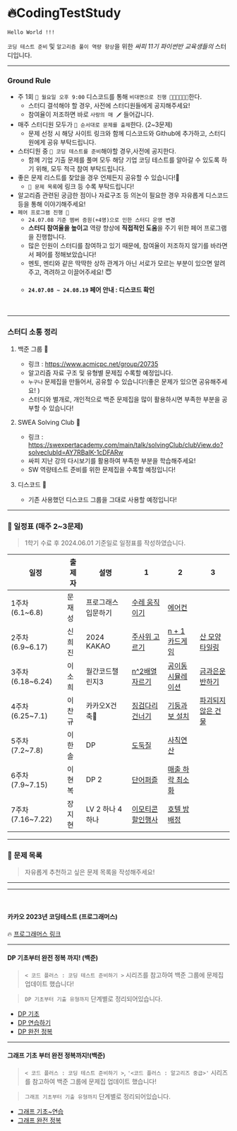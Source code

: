 # 🔥CodingTestStudy
```
Hello World !!!
```
 `코딩 테스트 준비` 및 `알고리즘 풀이 역량 향상`을 위한 *싸피 11기 파이썬반 교육생들의* 스터디입니다. 
 <hr>

 ### Ground Rule

 - 주 1회 `📍 월요일 오후 9:00`  디스코드를 통해 `비대면으로 진행 👩🏻‍💻🧑🏻‍💻`한다.
    - 스터디 결석해야 할 경우, 사전에 스터디원들에게 공지해주세요!
    - 참여율이 저조하면 바로 `사랑의 매 🗡` 들어갑니다. 
- 매주 스터디원 모두가 `📍 순서대로 문제를 출제`한다. (2~3문제) 
    - 문제 선정 시 해당 사이트 링크와 함께 디스코드와 Github에 추가하고, 스터디원에게 공유 부탁드립니다. 
- 스터디원 중 `📍 코딩 테스트를 준비`해야할 경우,사전에 공지한다.
    -  함께 기업 기출 문제를 풀며 모두 해당 기업 코딩 테스트를 알아갈 수 있도록 하기 위해, 모두 적극 참여 부탁드립니다. 
- 좋은 문제 리스트를 찾았을 경우 언제든지 공유할 수 있습니다!🤗
    - `📍 문제 목록`에 링크 등 수록 부탁드립니다!
- 알고리즘 관련된 궁금한 점이나 자료구조 등 의논이 필요한 경우 자유롭게 디스코드 등을 통해 이야기해주세요!
- `페어 프로그램 진행 🏓` 
    - `24.07.08 기준 멤버 증원(+4명)으로 인한 스터디 운영 변경`
    - **스터디 참여율을 높이고** 역량 향상에 **직접적인 도움**을 주기 위한 페어 프로그램을 진행합니다.
    - 많은 인원이 스터디를 참여하고 있기 때문에, 참여율이 저조하지 않기를 바라면서 페어를 정해보았습니다!
    - 멘토, 멘티와 같은 딱딱한 상하 관계가 아닌 서로가 모르는 부분이 있으면 알려주고, 격려하고 이끌어주세요! 😇
    - ####  `24.07.08 ~ 24.08.19` 페어 안내 : 디스코드 확인 
      
<br>
<hr>

### 스터디 소통 정리

1. 백준 그룹 🤖
    - 링크 : https://www.acmicpc.net/group/20735
    - 알고리즘 자료 구조 및 유형별 문제집 수록할 예정입니다.
    - `누구나` 문제집을 만들어서, 공유할 수 있습니다!(좋은 문제가 있으면 공유해주세요! )
    - 스터디와 별개로, 개인적으로 백준 문제집을 많이 활용하시면 부족한 부분을 공부할 수 있습니다!

2. SWEA Solving Club 💙
    - 링크 : https://swexpertacademy.com/main/talk/solvingClub/clubView.do?solveclubId=AY7RBaIK-1cDFARw
    - 싸피 지난 강의 다시보기를 활용하여 부족한 부분을 학습해주세요!
    - SW 역량테스트 준비를 위한 문제집을 수록할 예정입니다!
    

3. 디스코드 👾
    - 기존 사용했던 디스코드 그룹을 그대로 사용할 예정입니다!


<hr>

### 📆 일정표 (매주 2~3문제)
> 1학기 수료 후 2024.06.01 기준일로 일정표를 작성하였습니다. 

| 일정              | 출제자 | 설명                | 1                                                                            |2   |3    |
|-----------------|---------|---------------------|------------------------------------------------------------------------------|----------|----------|
| 1주차 (6.1~6.8)   | 문재성 | 프로그래스 입문하기 | [수레 움직이기](https://school.programmers.co.kr/learn/courses/30/lessons/250134)  | [에어컨](https://school.programmers.co.kr/learn/courses/30/lessons/250134) ||
| 2주차 (6.9~6.17)  | 신희진 | 2024 KAKAO | [주사위 고르기](https://school.programmers.co.kr/learn/courses/30/lessons/258709)  | [n + 1 카드게임](https://school.programmers.co.kr/learn/courses/30/lessons/258707) | [산 모양 타일링](https://school.programmers.co.kr/learn/courses/30/lessons/258705) |
| 3주차 (6.18~6.24) | 이소희 |월간코드챌린지3| [n^2배열 자르기](https://school.programmers.co.kr/learn/courses/30/lessons/87390) | [공이동시뮬레이션](https://school.programmers.co.kr/learn/courses/30/lessons/87391)|[금과은운반하기](https://school.programmers.co.kr/learn/courses/30/lessons/86053)|
| 4주차 (6.25~7.1)  | 이찬규 |카카오X건축| [징검다리 건너기](https://school.programmers.co.kr/learn/courses/30/lessons/64062) | [기둥과 보 설치](https://school.programmers.co.kr/learn/courses/30/lessons/60061)|[파괴되지 않은 건물](https://school.programmers.co.kr/learn/courses/30/lessons/92344)|
| 5주차 (7.2~7.8)  | 이한솔 |DP| [도둑질](https://school.programmers.co.kr/learn/courses/30/lessons/42897) | [사칙연산](https://school.programmers.co.kr/learn/courses/30/lessons/1843)|
| 6주차 (7.9~7.15)  | 이현복 | DP 2 | [단어퍼즐](https://school.programmers.co.kr/learn/courses/30/lessons/12983) | [매출 하락 최소화](https://school.programmers.co.kr/learn/courses/30/lessons/72416)||
| 7주차 (7.16~7.22)  | 장지현 | LV 2 하나 4 하나 | [이모티콘 할인행사](https://school.programmers.co.kr/learn/courses/30/lessons/150368) | [호텔 방 배정](https://school.programmers.co.kr/learn/courses/30/lessons/64063)||

<hr>

### 🚀 문제 목록

> 자유롭게 추천하고 싶은 문제 목록을 작성해주세요! 

<hr>
<hr>
<br>


#### 카카오 2023년 코딩테스트 (프로그래머스)

🔥 [프로그래머스 링크](https://school.programmers.co.kr/learn/challenges?order=recent&partIds=37527)

<hr>

#### DP 기초부터 완전 정복 까지! (백준)
> `< 코드 플러스 : 코딩 테스트 준비하기 >` 시리즈를 참고하여 백준 그룹에 문제집 업데이트 했습니다!

> `DP 기초부터 기출 유형까지` 단계별로 정리되어있습니다.

-  [DP 기초](https://www.acmicpc.net/group/workbook/view/20735/70521)   
- [DP 연습하기](https://www.acmicpc.net/group/workbook/view/20735/70523)
- [DP 완전 정복](https://www.acmicpc.net/group/workbook/view/20735/70524)

<hr>

#### 그래프 기초 부터 완전 정복까지!(백준)

> `< 코드 플러스 : 코딩 테스트 준비하기 >`, `'<코드 플러스 : 알고리즈 중급>'` 시리즈를 참고하여 백준 그룹에 문제집 업데이트 했습니다!

> `그래프 기초부터 기출 유형까지` 단계별로 정리되어있습니다.
- [그래프 기초~연습](https://www.acmicpc.net/group/workbook/view/20735/70522)
- [그래프 완전 정복](https://www.acmicpc.net/group/workbook/view/20735/70525)
